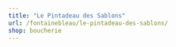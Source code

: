 ```yaml
---
title: "Le Pintadeau des Sablons"
url: /fontainebleau/le-pintadeau-des-sablons/
shop: boucherie
---
```

